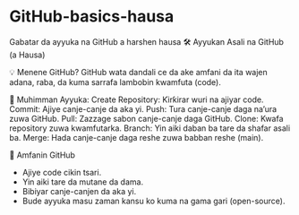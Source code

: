 # GitHub-basics-hausa
Gabatar da ayyuka na GitHub a harshen hausa
🛠 Ayyukan Asali na GitHub (a Hausa)

💡 Menene GitHub?
GitHub wata dandali ce da ake amfani da ita wajen adana, raba, da kuma sarrafa lambobin kwamfuta (code).

🧰 Muhimman Ayyuka:
Create Repository: Ƙirƙirar wuri na ajiyar code. 
Commit: Ajiye canje-canje da aka yi.
Push: Tura canje-canje daga na’ura zuwa GitHub.
Pull: Zazzage sabon canje-canje daga GitHub.
Clone: Kwafa repository zuwa kwamfutarka.
Branch: Yin aiki daban ba tare da shafar asali ba.
Merge: Hada canje-canje daga reshe zuwa babban reshe (main).

📌 Amfanin GitHub
- Ajiye code cikin tsari.
- Yin aiki tare da mutane da dama.
- Bibiyar canje-canjen da aka yi.
- Bude ayyuka masu zaman kansu ko kuma na gama gari (open-source).
